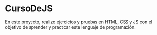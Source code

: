 # CursoDeJS
En este proyecto, realizo ejercicios y pruebas en HTML, CSS y JS con el objetivo de aprender y practicar este lenguaje de programación.
